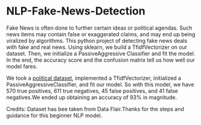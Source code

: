 # NLP-Fake-News-Detection
Fake News is often done to further certain ideas or political agendas. Such news items may contain false or exaggerated claims, and may end up being viralized by algorithms.
This python project of detecting fake news deals with fake and real news. Using sklearn, we build a TfidfVectorizer on our dataset. Then, we initialize a PassiveAggressive Classifier and fit the model. In the end, the accuracy score and the confusion matrix tell us how well our model fares.<br>

We took a [political dataset](https://drive.google.com/file/d/1er9NJTLUA3qnRuyhfzuN0XUsoIC4a-_q/view), implemented a TfidfVectorizer, initialized a PassiveAggressiveClassifier, and fit our model.
So with this model, we have 570 true positives, 611 true negatives, 45 false positives, and 41 false negatives.We ended up obtaining an accuracy of 93% in magnitude.

Credits: Dataset has bee taken from Data Flair.Thanks for the steps and guidance for this beginner NLP model.
